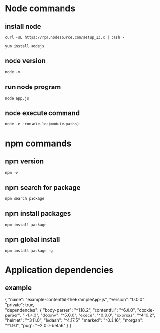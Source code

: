 # Node commands
## install node
`curl -sL https://rpm.nodesource.com/setup_13.x | bash -`  

`yum install nodejs`
## node version
`node -v`
## run node program
`node app.js`
## node execute command
`node -e "console.log(module.paths)"`
# npm commands
## npm version
`npm -v`
## npm search for package
`npm search package`
## npm install packages
`npm install package`
## npm global install
`npm install package -g`
# Application dependencies
## example
{
"name": "example-contentful-theExampleApp-js", "version": "0.0.0",
"private": true,  
"dependencies": {
"body-parser": "^1.18.2", "contentful": "^6.0.0", "cookie-parser": "~1.4.3", "dotenv": "^5.0.0", "execa": "^0.9.0", "express": "^4.16.2", "helmet": "^3.11.0", "lodash": "^4.17.5", "marked": "^0.3.16", "morgan": "^1.9.1", "pug": "~2.0.0-beta6"
} }
